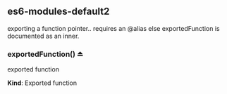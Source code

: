<a name="module_es6-modules-default2"></a>
## es6-modules-default2
exporting a function pointer.. requires an @alias else exportedFunction is documented as an inner.

<a name="exp_module_es6-modules-default2--exportedFunction"></a>
### exportedFunction() ⏏
exported function

**Kind**: Exported function  
